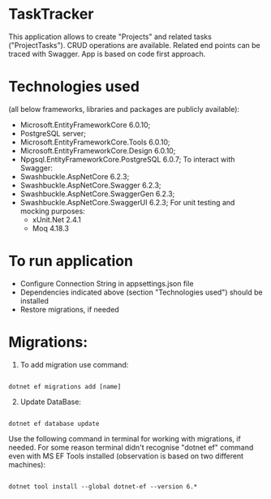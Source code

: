 # TaskTracker

This application allows to create "Projects" and related tasks ("ProjectTasks"). 
CRUD operations are available. 
Related end points can be traced with Swagger.
App is based on code first approach.

# Technologies used 
(all below frameworks, libraries and packages are publicly available):
- Microsoft.EntityFrameworkCore 6.0.10;
- PostgreSQL server;
- Microsoft.EntityFrameworkCore.Tools 6.0.10;
- Microsoft.EntityFrameworkCore.Design 6.0.10;
- Npgsql.EntityFrameworkCore.PostgreSQL 6.0.7;
To interact with Swagger:
- Swashbuckle.AspNetCore 6.2.3;
- Swashbuckle.AspNetCore.Swagger 6.2.3;
- Swashbuckle.AspNetCore.SwaggerGen 6.2.3;
- Swashbuckle.AspNetCore.SwaggerUI 6.2.3;
For unit testing and mocking purposes:
	- xUnit.Net 2.4.1
	- Moq 4.18.3

# To run application
- Configure Connection String in appsettings.json file 
- Dependencies indicated above (section "Technologies used") should be installed
- Restore migrations, if needed

# Migrations:
1. To add migration use command: 

```

dotnet ef migrations add [name]

```
2. Update DataBase: 

```

dotnet ef database update

```

Use the following command in terminal for working with migrations, if needed. For some reason terminal didn't recognise "dotnet ef" command even with MS EF Tools installed (observation is based on two different machines): 

```

dotnet tool install --global dotnet-ef --version 6.*

```

